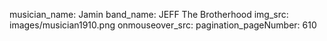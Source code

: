 musician_name: Jamin
band_name: JEFF The Brotherhood
img_src: images/musician1910.png
onmouseover_src: 
pagination_pageNumber: 610